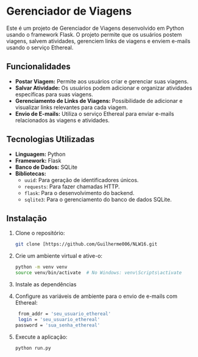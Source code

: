 # Gerenciador de Viagens

Este é um projeto de Gerenciador de Viagens desenvolvido em Python usando o framework Flask. O projeto permite que os usuários postem viagens, salvem atividades, gerenciem links de viagens e enviem e-mails usando o serviço Ethereal.

## Funcionalidades

- **Postar Viagem:** Permite aos usuários criar e gerenciar suas viagens.
- **Salvar Atividade:** Os usuários podem adicionar e organizar atividades específicas para suas viagens.
- **Gerenciamento de Links de Viagens:** Possibilidade de adicionar e visualizar links relevantes para cada viagem.
- **Envio de E-mails:** Utiliza o serviço Ethereal para enviar e-mails relacionados às viagens e atividades.

## Tecnologias Utilizadas

- **Linguagem:** Python
- **Framework:** Flask
- **Banco de Dados:** SQLite
- **Bibliotecas:**
  - `uuid`: Para geração de identificadores únicos.
  - `requests`: Para fazer chamadas HTTP.
  - `flask`: Para o desenvolvimento do backend.
  - `sqlite3`: Para o gerenciamento do banco de dados SQLite.

## Instalação

1. Clone o repositório:
    ```bash
    git clone [https://github.com/Guilherme006/NLW16.git
    ```

2. Crie um ambiente virtual e ative-o:
    ```bash
    python -m venv venv
    source venv/bin/activate  # No Windows: venv\Scripts\activate
    ```

3. Instale as dependências

4. Configure as variáveis de ambiente para o envio de e-mails com Ethereal:
   ```bash
    from_addr = 'seu_usuario_ethereal'
    login = 'seu_usuario_ethereal'
   password = 'sua_senha_ethereal'
    ```
5. Execute a aplicação:
    ```bash
    python run.py
    ```
